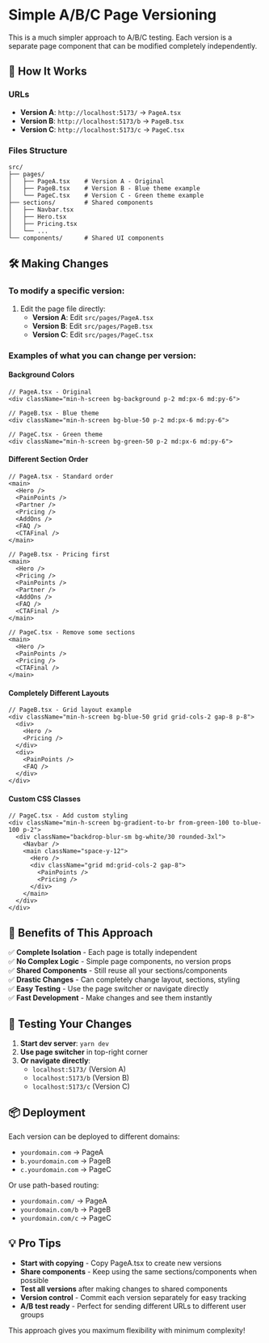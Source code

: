 # Simple A/B/C Page Versioning

This is a much simpler approach to A/B/C testing. Each version is a separate page component that can be modified completely independently.

## 🎯 **How It Works**

### URLs
- **Version A**: `http://localhost:5173/` → `PageA.tsx`
- **Version B**: `http://localhost:5173/b` → `PageB.tsx`  
- **Version C**: `http://localhost:5173/c` → `PageC.tsx`

### Files Structure
```
src/
├── pages/
│   ├── PageA.tsx    # Version A - Original
│   ├── PageB.tsx    # Version B - Blue theme example
│   └── PageC.tsx    # Version C - Green theme example
├── sections/        # Shared components
│   ├── Navbar.tsx
│   ├── Hero.tsx
│   ├── Pricing.tsx
│   └── ...
└── components/      # Shared UI components
```

## 🛠 **Making Changes**

### To modify a specific version:
1. Edit the page file directly:
   - **Version A**: Edit `src/pages/PageA.tsx`
   - **Version B**: Edit `src/pages/PageB.tsx`  
   - **Version C**: Edit `src/pages/PageC.tsx`

### Examples of what you can change per version:

#### Background Colors
```tsx
// PageA.tsx - Original
<div className="min-h-screen bg-background p-2 md:px-6 md:py-6">

// PageB.tsx - Blue theme
<div className="min-h-screen bg-blue-50 p-2 md:px-6 md:py-6">

// PageC.tsx - Green theme  
<div className="min-h-screen bg-green-50 p-2 md:px-6 md:py-6">
```

#### Different Section Order
```tsx
// PageA.tsx - Standard order
<main>
  <Hero />
  <PainPoints />
  <Partner />
  <Pricing />
  <AddOns />
  <FAQ />
  <CTAFinal />
</main>

// PageB.tsx - Pricing first
<main>
  <Hero />
  <Pricing />
  <PainPoints />
  <Partner />
  <AddOns />
  <FAQ />
  <CTAFinal />
</main>

// PageC.tsx - Remove some sections
<main>
  <Hero />
  <PainPoints />
  <Pricing />
  <CTAFinal />
</main>
```

#### Completely Different Layouts
```tsx
// PageB.tsx - Grid layout example
<div className="min-h-screen bg-blue-50 grid grid-cols-2 gap-8 p-8">
  <div>
    <Hero />
    <Pricing />
  </div>
  <div>
    <PainPoints />
    <FAQ />
  </div>
</div>
```

#### Custom CSS Classes
```tsx
// PageC.tsx - Add custom styling
<div className="min-h-screen bg-gradient-to-br from-green-100 to-blue-100 p-2">
  <div className="backdrop-blur-sm bg-white/30 rounded-3xl">
    <Navbar />
    <main className="space-y-12">
      <Hero />
      <div className="grid md:grid-cols-2 gap-8">
        <PainPoints />
        <Pricing />
      </div>
    </main>
  </div>
</div>
```

## 🚀 **Benefits of This Approach**

✅ **Complete Isolation** - Each page is totally independent  
✅ **No Complex Logic** - Simple page components, no version props  
✅ **Shared Components** - Still reuse all your sections/components  
✅ **Drastic Changes** - Can completely change layout, sections, styling  
✅ **Easy Testing** - Use the page switcher or navigate directly  
✅ **Fast Development** - Make changes and see them instantly  

## 🧪 **Testing Your Changes**

1. **Start dev server**: `yarn dev`
2. **Use page switcher** in top-right corner
3. **Or navigate directly**:
   - `localhost:5173/` (Version A)
   - `localhost:5173/b` (Version B)
   - `localhost:5173/c` (Version C)

## 📦 **Deployment**

Each version can be deployed to different domains:
- `yourdomain.com` → PageA
- `b.yourdomain.com` → PageB  
- `c.yourdomain.com` → PageC

Or use path-based routing:
- `yourdomain.com/` → PageA
- `yourdomain.com/b` → PageB
- `yourdomain.com/c` → PageC

## 💡 **Pro Tips**

- **Start with copying** - Copy PageA.tsx to create new versions
- **Share components** - Keep using the same sections/components when possible
- **Test all versions** after making changes to shared components
- **Version control** - Commit each version separately for easy tracking
- **A/B test ready** - Perfect for sending different URLs to different user groups

This approach gives you maximum flexibility with minimum complexity!
